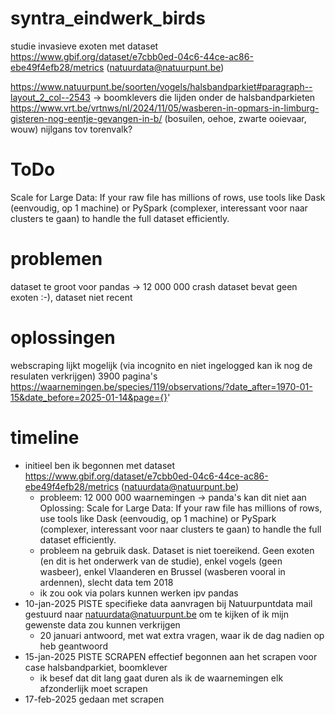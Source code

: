 # syntra_eindwerk_birds
studie invasieve exoten met dataset https://www.gbif.org/dataset/e7cbb0ed-04c6-44ce-ac86-ebe49f4efb28/metrics (natuurdata@natuurpunt.be)

https://www.natuurpunt.be/soorten/vogels/halsbandparkiet#paragraph--layout_2_col--2543 -> boomklevers die lijden onder de halsbandparkieten
https://www.vrt.be/vrtnws/nl/2024/11/05/wasberen-in-opmars-in-limburg-gisteren-nog-eentje-gevangen-in-b/ (bosuilen, oehoe, zwarte ooievaar, wouw)
nijlgans tov torenvalk?

# ToDo
Scale for Large Data: If your raw file has millions of rows, use tools like Dask (eenvoudig, op 1 machine) or PySpark (complexer, interessant voor naar clusters te gaan) to handle the full dataset efficiently.

# problemen
dataset te groot voor pandas -> 12 000 000 crash
dataset bevat geen exoten :-), dataset niet recent

# oplossingen 
webscraping lijkt mogelijk (via incognito en niet ingelogged kan ik nog de resulaten verkrijgen)
3900 pagina's https://waarnemingen.be/species/119/observations/?date_after=1970-01-15&date_before=2025-01-14&page={}'

# timeline
- initieel ben ik begonnen met dataset https://www.gbif.org/dataset/e7cbb0ed-04c6-44ce-ac86-ebe49f4efb28/metrics (natuurdata@natuurpunt.be)
    - probleem: 12 000 000 waarnemingen -> panda's kan dit niet aan
    Oplossing: Scale for Large Data: If your raw file has millions of rows, use tools like Dask (eenvoudig, op 1 machine) or PySpark (complexer, interessant voor naar clusters te gaan) to handle the full dataset efficiently.
    - probleem na gebruik dask. Dataset is niet toereikend. Geen exoten (en dit is het onderwerk van de studie), enkel vogels (geen wasbeer), enkel Vlaanderen en Brussel (wasberen vooral in ardennen), slecht data tem 2018
    - ik zou ook via polars kunnen werken ipv pandas
- 10-jan-2025 PISTE specifieke data aanvragen bij Natuurpuntdata mail gestuurd naar natuurdata@natuurpunt.be om te kijken of ik mijn gewenste data zou kunnen verkrijgen
    - 20 januari antwoord, met wat extra vragen, waar ik de dag nadien op heb geantwoord
- 15-jan-2025 PISTE SCRAPEN effectief begonnen aan het scrapen voor case halsbandparkiet, boomklever
    - ik besef dat dit lang gaat duren als ik de waarnemingen elk afzonderlijk moet scrapen
- 17-feb-2025 gedaan met scrapen



